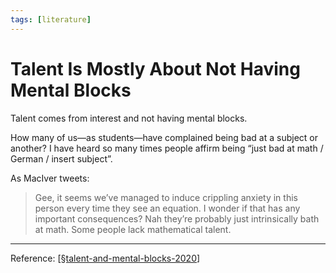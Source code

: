 ```yaml
---
tags: [literature]
---
```


# Talent Is Mostly About Not Having Mental Blocks

Talent comes from interest and not having mental blocks. 

How many of us—as students—have complained being bad at a subject or another? I have heard so many times people affirm being “just bad at math / German / insert subject”.

As MacIver tweets:

> Gee, it seems we’ve managed to induce crippling anxiety in this person every time they see an equation. I wonder if that has any important consequences? Nah they’re probably just intrinsically bath at math. Some people lack mathematical talent.

---

Reference: [[§talent-and-mental-blocks-2020]]

[//begin]: # "Autogenerated link references for markdown compatibility"
[§talent-and-mental-blocks-2020]: ../1-reference/§talent-and-mental-blocks-2020 "Talent and Mental Blocks (2020)"
[//end]: # "Autogenerated link references"
